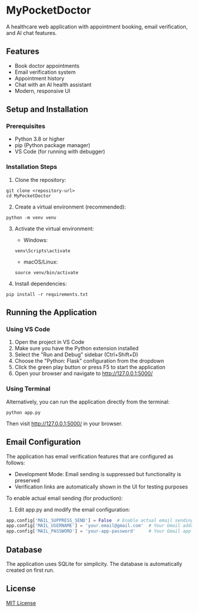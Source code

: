 # MyPocketDoctor

A healthcare web application with appointment booking, email verification, and AI chat features.

## Features
- Book doctor appointments
- Email verification system
- Appointment history
- Chat with an AI health assistant
- Modern, responsive UI

## Setup and Installation

### Prerequisites
- Python 3.8 or higher
- pip (Python package manager)
- VS Code (for running with debugger)

### Installation Steps

1. Clone the repository:
```
git clone <repository-url>
cd MyPocketDoctor
```

2. Create a virtual environment (recommended):
```
python -m venv venv
```

3. Activate the virtual environment:
   - Windows:
   ```
   venv\Scripts\activate
   ```
   - macOS/Linux:
   ```
   source venv/bin/activate
   ```

4. Install dependencies:
```
pip install -r requirements.txt
```

## Running the Application

### Using VS Code

1. Open the project in VS Code
2. Make sure you have the Python extension installed
3. Select the "Run and Debug" sidebar (Ctrl+Shift+D)
4. Choose the "Python: Flask" configuration from the dropdown
5. Click the green play button or press F5 to start the application
6. Open your browser and navigate to http://127.0.0.1:5000/

### Using Terminal

Alternatively, you can run the application directly from the terminal:

```
python app.py
```

Then visit http://127.0.0.1:5000/ in your browser.

## Email Configuration

The application has email verification features that are configured as follows:

- Development Mode: Email sending is suppressed but functionality is preserved
- Verification links are automatically shown in the UI for testing purposes

To enable actual email sending (for production):

1. Edit app.py and modify the email configuration:
```python
app.config['MAIL_SUPPRESS_SEND'] = False  # Enable actual email sending
app.config['MAIL_USERNAME'] = 'your.email@gmail.com'  # Your Gmail address
app.config['MAIL_PASSWORD'] = 'your-app-password'     # Your Gmail app password
```

## Database

The application uses SQLite for simplicity. The database is automatically created on first run.

## License

[MIT License](LICENSE) 
